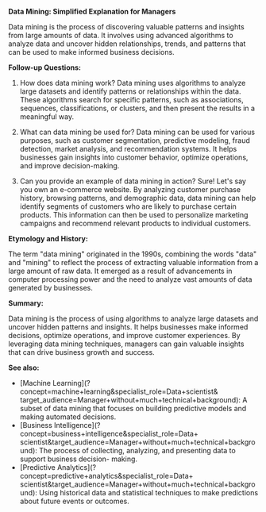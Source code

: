 **Data Mining: Simplified Explanation for Managers**

Data mining is the process of discovering valuable patterns and insights from large
amounts of data. It involves using advanced algorithms to analyze data and uncover
hidden relationships, trends, and patterns that can be used to make informed business
decisions.

**Follow-up Questions:**

1. How does data mining work?
Data mining uses algorithms to analyze large datasets and identify patterns or
relationships within the data. These algorithms search for specific patterns, such as
associations, sequences, classifications, or clusters, and then present the results in a
meaningful way.

2. What can data mining be used for?
Data mining can be used for various purposes, such as customer segmentation,
predictive modeling, fraud detection, market analysis, and recommendation systems.
It helps businesses gain insights into customer behavior, optimize operations, and
improve decision-making.

3. Can you provide an example of data mining in action?
Sure! Let's say you own an e-commerce website. By analyzing customer purchase
history, browsing patterns, and demographic data, data mining can help identify
segments of customers who are likely to purchase certain products. This information
can then be used to personalize marketing campaigns and recommend relevant
products to individual customers.

**Etymology and History:**

The term "data mining" originated in the 1990s, combining the words "data" and
"mining" to reflect the process of extracting valuable information from a large amount
of raw data. It emerged as a result of advancements in computer processing power and
the need to analyze vast amounts of data generated by businesses.

**Summary:**

Data mining is the process of using algorithms to analyze large datasets and uncover
hidden patterns and insights. It helps businesses make informed decisions, optimize
operations, and improve customer experiences. By leveraging data mining techniques,
managers can gain valuable insights that can drive business growth and success.

**See also:**

- [Machine Learning](?concept=machine+learning&specialist_role=Data+scientist&
target_audience=Manager+without+much+technical+background): A subset of data
mining that focuses on building predictive models and making automated decisions.
- [Business Intelligence](?concept=business+intelligence&specialist_role=Data+
scientist&target_audience=Manager+without+much+technical+background): The
process of collecting, analyzing, and presenting data to support business decision-
making.
- [Predictive Analytics](?concept=predictive+analytics&specialist_role=Data+
scientist&target_audience=Manager+without+much+technical+background): Using
historical data and statistical techniques to make predictions about future events or
outcomes.